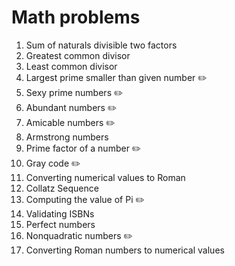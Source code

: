 # Math problems

1. Sum of naturals divisible two factors
2. Greatest common divisor
3. Least common divisor
4. Largest prime smaller than given number :pencil2:
5. Sexy prime numbers :pencil2:
6. Abundant numbers :pencil2:
7. Amicable numbers :pencil2:
8. Armstrong numbers
9. Prime factor of a number :pencil2:
10. Gray code :pencil2:
11. Converting numerical values to Roman
12. Collatz Sequence
13. Computing the value of Pi :pencil2:
14. Validating ISBNs
15. Perfect numbers
16. Nonquadratic numbers :pencil2:
17. Converting Roman numbers to numerical values